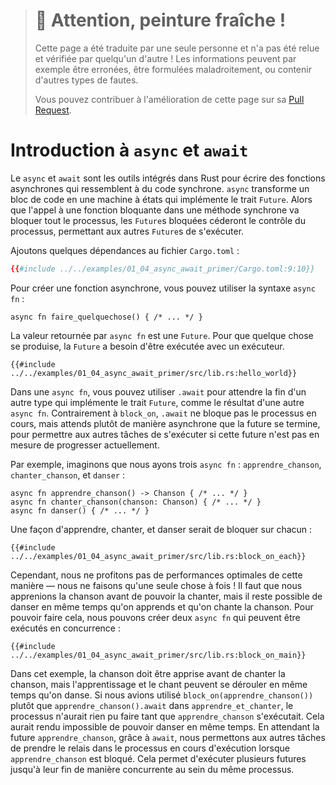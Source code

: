 > # 🚧 Attention, peinture fraîche !
>
> Cette page a été traduite par une seule personne et n'a pas été relue et
> vérifiée par quelqu'un d'autre ! Les informations peuvent par exemple être
> erronées, être formulées maladroitement, ou contenir d'autres types de fautes.
>
> Vous pouvez contribuer à l'amélioration de cette page sur sa
> [Pull Request](https://github.com/Jimskapt/async-book-fr/pull/4).

<!--
# `async`/`.await` Primer
-->

# Introduction à `async` et `await`

<!--
`async`/`.await` is Rust's built-in tool for writing asynchronous functions
that look like synchronous code. `async` transforms a block of code into a
state machine that implements a trait called `Future`. Whereas calling a
blocking function in a synchronous method would block the whole thread,
blocked `Future`s will yield control of the thread, allowing other
`Future`s to run.
-->

Le `async` et `await` sont les outils intégrés dans Rust pour écrire des
fonctions asynchrones qui ressemblent à du code synchrone. `async` transforme
un bloc de code en une machine à états qui implémente le trait `Future`. Alors
que l'appel à une fonction bloquante dans une méthode synchrone va bloquer tout
le processus, les `Future`s bloquées céderont le contrôle du processus,
permettant aux autres `Future`s de s'exécuter.

<!--
Let's add some dependencies to the `Cargo.toml` file:
-->

Ajoutons quelques dépendances au fichier `Cargo.toml` :

<!--
```toml
{{#include ../../examples-sources/01_04_async_await_primer/Cargo.toml:9:10}}
```
-->

```toml
{{#include ../../examples/01_04_async_await_primer/Cargo.toml:9:10}}
```

<!--
To create an asynchronous function, you can use the `async fn` syntax:
-->

Pour créer une fonction asynchrone, vous pouvez utiliser la syntaxe
`async fn` :

<!--
```rust,edition2018
async fn do_something() { /* ... */ }
```
-->

```rust,edition2018
async fn faire_quelquechose() { /* ... */ }
```

<!--
The value returned by `async fn` is a `Future`. For anything to happen,
the `Future` needs to be run on an executor.
-->

La valeur retournée par `async fn` est une `Future`. Pour que quelque chose se
produise, la `Future` a besoin d'être exécutée avec un exécuteur.

<!--
```rust,edition2018
{{#include ../../examples-sources/01_04_async_await_primer/src/lib.rs:hello_world}}
```
-->

```rust,edition2018
{{#include ../../examples/01_04_async_await_primer/src/lib.rs:hello_world}}
```

<!--
Inside an `async fn`, you can use `.await` to wait for the completion of
another type that implements the `Future` trait, such as the output of
another `async fn`. Unlike `block_on`, `.await` doesn't block the current
thread, but instead asynchronously waits for the future to complete, allowing
other tasks to run if the future is currently unable to make progress.
-->

Dans une `async fn`, vous pouvez utiliser `.await` pour attendre la fin d'un
autre type qui implémente le trait `Future`, comme le résultat d'une autre
`async fn`. Contrairement à `block_on`, `.await` ne bloque pas le processus en
cours, mais attends plutôt de manière asynchrone que la future se termine, pour
permettre aux autres tâches de s'exécuter si cette future n'est pas en mesure de
progresser actuellement.

<!--
For example, imagine that we have three `async fn`: `learn_song`, `sing_song`,
and `dance`:
-->

Par exemple, imaginons que nous ayons trois `async fn` : `apprendre_chanson`,
`chanter_chanson`, et `danser` :

<!--
```rust,ignore
async fn learn_song() -> Song { /* ... */ }
async fn sing_song(song: Song) { /* ... */ }
async fn dance() { /* ... */ }
```
-->

```rust,ignore
async fn apprendre_chanson() -> Chanson { /* ... */ }
async fn chanter_chanson(chanson: Chanson) { /* ... */ }
async fn danser() { /* ... */ }
```

<!--
One way to do learn, sing, and dance would be to block on each of these
individually:
-->

Une façon d'apprendre, chanter, et danser serait de bloquer sur chacun :

<!--
```rust,ignore
{{#include ../../examples-sources/01_04_async_await_primer/src/lib.rs:block_on_each}}
```
-->

```rust,ignore
{{#include ../../examples/01_04_async_await_primer/src/lib.rs:block_on_each}}
```

<!--
However, we're not giving the best performance possible this way—we're
only ever doing one thing at once! Clearly we have to learn the song before
we can sing it, but it's possible to dance at the same time as learning and
singing the song. To do this, we can create two separate `async fn` which
can be run concurrently:
-->

Cependant, nous ne profitons pas de performances optimales de cette manière —
nous ne faisons qu'une seule chose à fois ! Il faut que nous apprenions la
chanson avant de pouvoir la chanter, mais il reste possible de danser en même
temps qu'on apprends et qu'on chante la chanson. Pour pouvoir faire cela, nous
pouvons créer deux `async fn` qui peuvent être exécutés en concurrence :

<!--
```rust,ignore
{{#include ../../examples-sources/01_04_async_await_primer/src/lib.rs:block_on_main}}
```
-->

```rust,ignore
{{#include ../../examples/01_04_async_await_primer/src/lib.rs:block_on_main}}
```

<!--
In this example, learning the song must happen before singing the song, but
both learning and singing can happen at the same time as dancing. If we used
`block_on(learn_song())` rather than `learn_song().await` in `learn_and_sing`,
the thread wouldn't be able to do anything else while `learn_song` was running.
This would make it impossible to dance at the same time. By `.await`-ing
the `learn_song` future, we allow other tasks to take over the current thread
if `learn_song` is blocked. This makes it possible to run multiple futures
to completion concurrently on the same thread.
-->

Dans cet exemple, la chanson doit être apprise avant de chanter la chanson,
mais l'apprentissage et le chant peuvent se dérouler en même temps qu'on
danse. Si nous avions utilisé `block_on(apprendre_chanson())` plutôt que
`apprendre_chanson().await` dans `apprendre_et_chanter`, le processus n'aurait
rien pu faire tant que `apprendre_chanson` s'exécutait. Cela aurait rendu
impossible de pouvoir danser en même temps. En attendant la future
`apprendre_chanson`, grâce à `await`, nous permettons aux autres tâches de
prendre le relais dans le processus en cours d'exécution lorsque
`apprendre_chanson` est bloqué. Cela permet d'exécuter plusieurs futures
jusqu'à leur fin de manière concurrente au sein du même processus.
